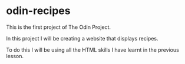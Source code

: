 # odin-recipes
This is the first project of The Odin Project.

In this project I will be creating a website that displays recipes.

To do this I will be using all the HTML skills I have learnt in the previous lesson.
